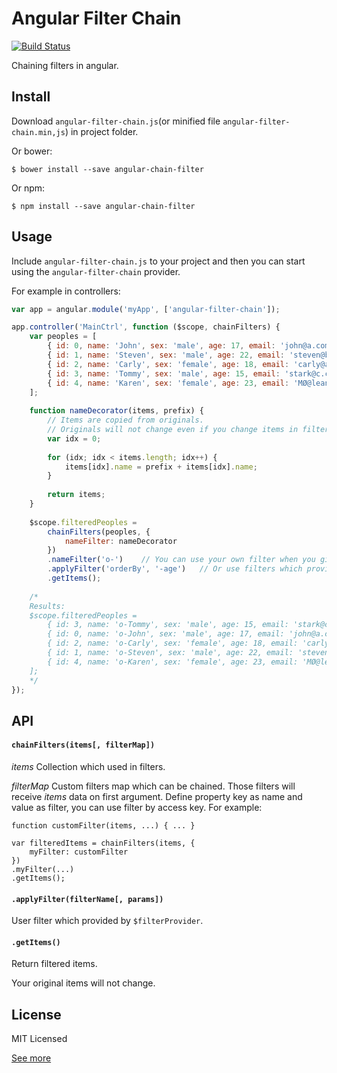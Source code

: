 # Angular Filter Chain

[![Build Status](https://travis-ci.org/seokju-na/angular-filter-chain.svg?branch=master)](https://travis-ci.org/seokju-na/angular-filter-chain)

Chaining filters in angular.


## Install

Download ``angular-filter-chain.js``(or minified file ``angular-filter-chain.min,js``) in project folder.

Or bower:

```shell
$ bower install --save angular-chain-filter
```

Or npm:

```npm
$ npm install --save angular-chain-filter
```


## Usage

Include ``angular-filter-chain.js`` to your project and then you can start using the ``angular-filter-chain`` provider.

For example in controllers:

```js
var app = angular.module('myApp', ['angular-filter-chain']);

app.controller('MainCtrl', function ($scope, chainFilters) {
    var peoples = [
        { id: 0, name: 'John', sex: 'male', age: 17, email: 'john@a.com' },
        { id: 1, name: 'Steven', sex: 'male', age: 22, email: 'steven@b.com' },
        { id: 2, name: 'Carly', sex: 'female', age: 18, email: 'carly@a.com' },
        { id: 3, name: 'Tommy', sex: 'male', age: 15, email: 'stark@c.com' },
        { id: 4, name: 'Karen', sex: 'female', age: 23, email: 'MØ@leanon.com' }
    ];
    
    function nameDecorator(items, prefix) {
        // Items are copied from originals.
        // Originals will not change even if you change items in filter. 
        var idx = 0;
        
        for (idx; idx < items.length; idx++) {
            items[idx].name = prefix + items[idx].name;
        }
        
        return items;
    }
    
    $scope.filteredPeoples =
        chainFilters(peoples, {
            nameFilter: nameDecorator
        })
        .nameFilter('o-')    // You can use your own filter when you give filter map on config.
        .applyFilter('orderBy', '-age')   // Or use filters which provided by $filter
        .getItems();
        
    /*
    Results:
    $scope.filteredPeoples =
        { id: 3, name: 'o-Tommy', sex: 'male', age: 15, email: 'stark@c.com' },
        { id: 0, name: 'o-John', sex: 'male', age: 17, email: 'john@a.com' },
        { id: 2, name: 'o-Carly', sex: 'female', age: 18, email: 'carly@a.com' },
        { id: 1, name: 'o-Steven', sex: 'male', age: 22, email: 'steven@b.com' },
        { id: 4, name: 'o-Karen', sex: 'female', age: 23, email: 'MØ@leanon.com' }
    ];
    */ 
});
```


## API

#### ``chainFilters(items[, filterMap])``

*items*
    Collection which used in filters.
    

*filterMap*
    Custom filters map which can be chained. Those filters will receive *items* data on first argument. Define property key as name and value as filter, you can use filter by access key. 
    For example:
    
    function customFilter(items, ...) { ... }
    
    var filteredItems = chainFilters(items, {
        myFilter: customFilter
    })
    .myFilter(...)
    .getItems();
    

#### ``.applyFilter(filterName[, params])``

User filter which provided by ``$filterProvider``.


#### ``.getItems()``

Return filtered items.

Your original items will not change.


## License

MIT Licensed

[See more](https://github.com/seokju-na/angular-filter-chain/blob/master/LICENSE)


